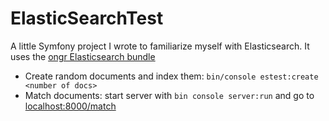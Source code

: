 ElasticSearchTest
=================

A little Symfony project I wrote to familiarize myself with Elasticsearch.
It uses the [ongr Elasticsearch bundle](https://github.com/ongr-io/ElasticsearchBundle)

- Create random documents and index them: `bin/console estest:create <number of docs>`
- Match documents: start server with `bin console server:run` and go to [localhost:8000/match](http://localhost:8000/match)
